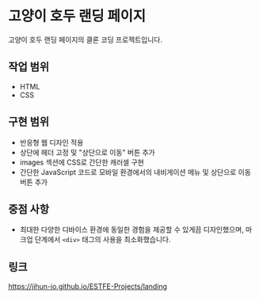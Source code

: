 # 고양이 호두 랜딩 페이지

고양이 호두 랜딩 페이지의 클론 코딩 프로젝트입니다.

## 작업 범위
- HTML
- CSS

## 구현 범위
- 반응형 웹 디자인 적용
- 상단에 헤더 고정 및 "상단으로 이동" 버튼 추가
- images 섹션에 CSS로 간단한 캐러셀 구현
- 간단한 JavaScript 코드로 모바일 환경에서의 내비게이션 메뉴 및 상단으로 이동 버튼 추가

## 중점 사항
- 최대한 다양한 디바이스 환경에 동일한 경험을 제공할 수 있게끔 디자인했으며, 마크업 단계에서 `<div>` 태그의 사용을 최소화했습니다.

## 링크
https://jihun-io.github.io/ESTFE-Projects/landing
